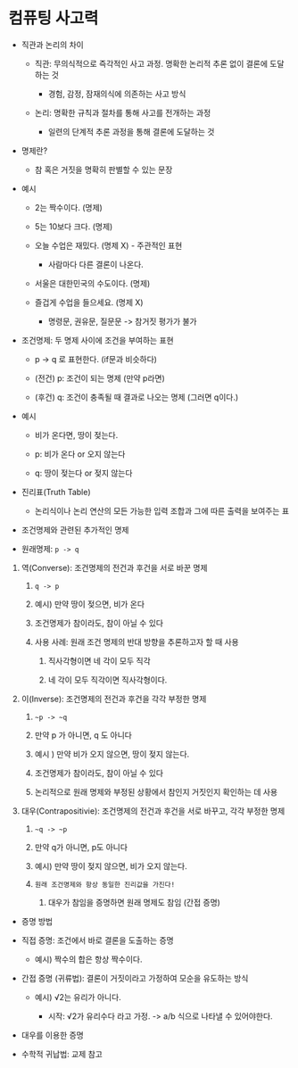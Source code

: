 # 컴퓨팅 사고력



- 직관과 논리의 차이
  
  - 직관: 무의식적으로 즉각적인 사고 과정. 명확한 논리적 추론 없이 결론에 도달하는 것
    
    - 경험, 감정, 잠재의식에 의존하는 사고 방식
  
  - 논리: 명확한 규칙과 절차를 통해 사고를 전개하는 과정
    
    - 일련의 단계적 추론 과정을 통해 결론에 도달하는 것



- 명제란?
  
  - 참 혹은 거짓을 명확히 판별할 수 있는 문장

- 예시
  
  - 2는 짝수이다. (명제)
  
  - 5는 10보다 크다. (명제)
  
  - 오늘 수업은 재밌다. (명제 X) - 주관적인 표현
    
    - 사람마다 다른 결론이 나온다.
  
  - 서울은 대한민국의 수도이다. (명제)
  
  - 즐겁게 수업을 들으세요. (명제 X)
    
    - 명령문, 권유문, 질문문 -> 참거짓 평가가 불가



- 조건명제: 두 명제 사이에 조건을 부여하는 표현
  
  - p -> q 로 표현한다. (if문과 비슷하다)
  
  - (전건) p: 조건이 되는 명제 (만약 p라면)
  
  - (후건) q: 조건이 충족될 때 결과로 나오는 명제 (그러면 q이다.)

- 예시
  
  - 비가 온다면, 땅이 젖는다.
  
  - p: 비가 온다 or 오지 않는다
  
  - q: 땅이 젖는다 or 젖지 않는다



- 진리표(Truth Table)
  
  - 논리식이나 논리 연산의 모든 가능한 입력 조합과 그에 따른 출력을 보여주는 표



- 조건명제와 관련된 추가적인 명제

- 원래명제: `p -> q`
1. 역(Converse): 조건명제의 전건과 후건을 서로 바꾼 명제
   
   1.  `q -> p`
   
   2. 예시) 만약 땅이 젖으면, 비가 온다
   
   3. 조건명제가 참이라도, 참이 아닐 수 있다
   
   4. 사용 사례: 원래 조건 명제의 반대 방향을 추론하고자 할 때 사용
      
      1. 직사각형이면 네 각이 모두 직각
      
      2. 네 각이 모두 직각이면 직사각형이다.

2. 이(Inverse): 조건명제의 전건과 후건을 각각 부정한 명제
   
   1. `~p -> ~q`
   
   2. 만약 p 가 아니면, q 도 아니다
   
   3. 예시 ) 만약 비가 오지 않으면, 땅이 젖지 않는다.
   
   4. 조건명제가 참이라도, 참이 아닐 수 있다
   
   5. 논리적으로 원래 명제와 부정된 상황에서 참인지 거짓인지 확인하는 데 사용

3. 대우(Contrapositivie): 조건명제의 전건과 후건을 서로 바꾸고, 각각 부정한 명제
   
   1. `~q -> ~p`
   
   2. 만약 q가 아니면, p도 아니다
   
   3. 예시) 만약 땅이 젖지 않으면, 비가 오지 않는다.
   
   4. `원래 조건명제와 항상 동일한 진리값을 가진다!`
      
      1. 대우가 참임을 증명하면 원래 명제도 참임 (간접 증명)



-  증명 방법
  
  - 직접 증명: 조건에서 바로 결론을 도출하는 증명
    
    - 예시) 짝수의 합은 항상 짝수이다.
  
  - 간접 증명 (귀류법): 결론이 거짓이라고 가정하여 모순을 유도하는 방식
    
    - 예시) √2는 유리가 아니다.
      
      - 시작: √2가 유리수다 라고 가정. -> a/b 식으로 나타낼 수 있어야한다.
  
  - 대우를 이용한 증명
  
  - 수학적 귀납법: 교제 참고






